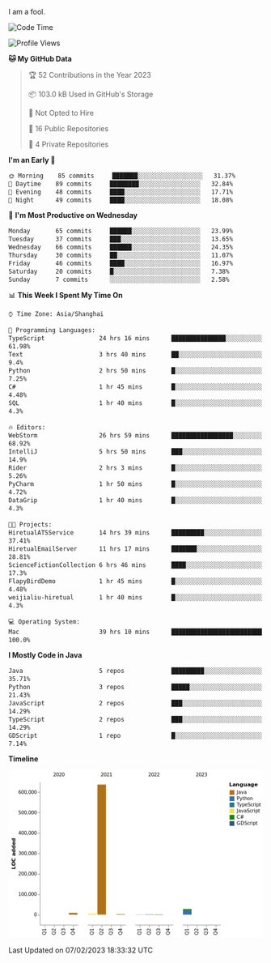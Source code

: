 I am a fool.

<!--START_SECTION:waka-->
![Code Time](http://img.shields.io/badge/Code%20Time-44%20hrs%2053%20mins-blue)

![Profile Views](http://img.shields.io/badge/Profile%20Views-162-blue)

**🐱 My GitHub Data** 

> 🏆 52 Contributions in the Year 2023
 > 
> 📦 103.0 kB Used in GitHub's Storage 
 > 
> 🚫 Not Opted to Hire
 > 
> 📜 16 Public Repositories 
 > 
> 🔑 4 Private Repositories  
 > 
**I'm an Early 🐤** 

```text
🌞 Morning    85 commits     ███████░░░░░░░░░░░░░░░░░░   31.37% 
🌆 Daytime    89 commits     ████████░░░░░░░░░░░░░░░░░   32.84% 
🌃 Evening    48 commits     ████░░░░░░░░░░░░░░░░░░░░░   17.71% 
🌙 Night      49 commits     ████░░░░░░░░░░░░░░░░░░░░░   18.08%

```
📅 **I'm Most Productive on Wednesday** 

```text
Monday       65 commits     ██████░░░░░░░░░░░░░░░░░░░   23.99% 
Tuesday      37 commits     ███░░░░░░░░░░░░░░░░░░░░░░   13.65% 
Wednesday    66 commits     ██████░░░░░░░░░░░░░░░░░░░   24.35% 
Thursday     30 commits     ██░░░░░░░░░░░░░░░░░░░░░░░   11.07% 
Friday       46 commits     ████░░░░░░░░░░░░░░░░░░░░░   16.97% 
Saturday     20 commits     █░░░░░░░░░░░░░░░░░░░░░░░░   7.38% 
Sunday       7 commits      ░░░░░░░░░░░░░░░░░░░░░░░░░   2.58%

```


📊 **This Week I Spent My Time On** 

```text
⌚︎ Time Zone: Asia/Shanghai

💬 Programming Languages: 
TypeScript               24 hrs 16 mins      ███████████████░░░░░░░░░░   61.98% 
Text                     3 hrs 40 mins       ██░░░░░░░░░░░░░░░░░░░░░░░   9.4% 
Python                   2 hrs 50 mins       █░░░░░░░░░░░░░░░░░░░░░░░░   7.25% 
C#                       1 hr 45 mins        █░░░░░░░░░░░░░░░░░░░░░░░░   4.48% 
SQL                      1 hr 40 mins        █░░░░░░░░░░░░░░░░░░░░░░░░   4.3%

🔥 Editors: 
WebStorm                 26 hrs 59 mins      █████████████████░░░░░░░░   68.92% 
IntelliJ                 5 hrs 50 mins       ███░░░░░░░░░░░░░░░░░░░░░░   14.9% 
Rider                    2 hrs 3 mins        █░░░░░░░░░░░░░░░░░░░░░░░░   5.26% 
PyCharm                  1 hr 50 mins        █░░░░░░░░░░░░░░░░░░░░░░░░   4.72% 
DataGrip                 1 hr 40 mins        █░░░░░░░░░░░░░░░░░░░░░░░░   4.3%

🐱‍💻 Projects: 
HiretualATSService       14 hrs 39 mins      █████████░░░░░░░░░░░░░░░░   37.41% 
HiretualEmailServer      11 hrs 17 mins      ███████░░░░░░░░░░░░░░░░░░   28.81% 
ScienceFictionCollection 6 hrs 46 mins       ████░░░░░░░░░░░░░░░░░░░░░   17.3% 
FlapyBirdDemo            1 hr 45 mins        █░░░░░░░░░░░░░░░░░░░░░░░░   4.48% 
weijialiu-hiretual       1 hr 40 mins        █░░░░░░░░░░░░░░░░░░░░░░░░   4.3%

💻 Operating System: 
Mac                      39 hrs 10 mins      █████████████████████████   100.0%

```

**I Mostly Code in Java** 

```text
Java                     5 repos             █████████░░░░░░░░░░░░░░░░   35.71% 
Python                   3 repos             █████░░░░░░░░░░░░░░░░░░░░   21.43% 
JavaScript               2 repos             ███░░░░░░░░░░░░░░░░░░░░░░   14.29% 
TypeScript               2 repos             ███░░░░░░░░░░░░░░░░░░░░░░   14.29% 
GDScript                 1 repo              █░░░░░░░░░░░░░░░░░░░░░░░░   7.14%

```


**Timeline**

![Chart not found](https://raw.githubusercontent.com/VeejaLiu/VeejaLiu/master/charts/bar_graph.png) 


 Last Updated on 07/02/2023 18:33:32 UTC
<!--END_SECTION:waka-->
